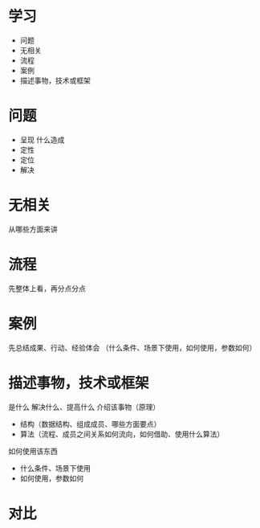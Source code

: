 # 学习
* 问题
* 无相关
* 流程
* 案例
* 描述事物，技术或框架

# 问题
* 呈现 什么造成
* 定性
* 定位
* 解决

# 无相关
从哪些方面来讲
# 流程
先整体上看，再分点分点
# 案例
先总结成果、行动、经验体会
（什么条件、场景下使用，如何使用，参数如何）
# 描述事物，技术或框架
是什么
解决什么、提高什么
介绍该事物（原理）
* 结构（数据结构、组成成员、哪些方面要点）
* 算法（流程、成员之间关系如何流向，如何借助、使用什么算法）

如何使用该东西
* 什么条件、场景下使用
* 如何使用，参数如何

# 对比



